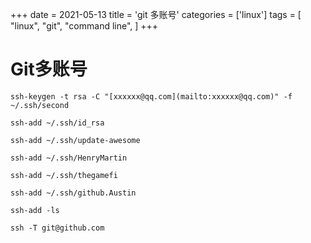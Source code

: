 +++
date = 2021-05-13
title = 'git 多账号'
categories = ['linux']
tags = [
    "linux",
    "git",
    "command line",
]
+++

# Git多账号

```
ssh-keygen -t rsa -C "[xxxxxx@qq.com](mailto:xxxxxx@qq.com)" -f ~/.ssh/second

ssh-add ~/.ssh/id_rsa

ssh-add ~/.ssh/update-awesome

ssh-add ~/.ssh/HenryMartin

ssh-add ~/.ssh/thegamefi

ssh-add ~/.ssh/github.Austin

ssh-add -ls

ssh -T git@github.com

```